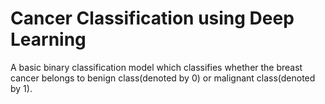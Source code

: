 # Cancer Classification using Deep Learning

A basic binary classification model which classifies whether the breast cancer belongs to benign class(denoted by 0) or malignant class(denoted by 1).
